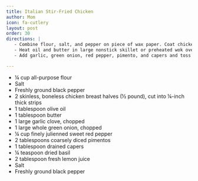 ```yaml
---
title: Italian Stir-Fried Chicken
author: Mom
icon: fa-cutlery
layout: post
order: 30
directions: |
   - Combine flour, salt, and pepper on piece of wax paper. Coat chicken strips with seasoned flour, shaking off excess. 
   - Heat oil and butter in large nonstick skillet or preheated wok over high heat. When hot, add chicken and stir-fry for 3 minutes or until cooked through; remove to plate.
   - Add garlic, green onion, red pepper, pimento, and capers and toss for 1 minute or until fragrant. Return chicken to pan, add basil, lemon juice, salt, and pepper, and toss for several seconds or just until heated through. Serves 4.

---
```


<ul>
	<li>¼ cup all-purpose flour</li>
	<li>Salt</li>
	<li>Freshly ground black pepper</li>
	<li>2 skinless, boneless chicken breast halves (½ pound), cut into ¼-inch thick strips</li>
	<li>1 tablespoon olive oil</li>
	<li>1 tablespoon butter</li>
	<li>1 large garlic clove, chopped</li>
	<li>1 large whole green onion, chopped</li>
	<li>¼ cup finely julienned sweet red pepper</li>
	<li>2 tablespoons coarsely diced pimentos</li>
	<li>1 tablespoon drained capers</li>
	<li>¼ teaspoon dried basil</li>
	<li>2 tablespoon fresh lemon juice</li>
	<li>Salt</li>
	<li>Freshly ground black pepper</li>
</ul>